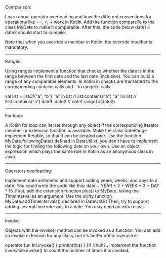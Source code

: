 Comparison:

Learn about operator overloading and how the different conventions for operations like ==, <, + work in Kotlin. Add the function compareTo to the class MyDate to make it comparable. After this, the code below date1 < date2 should start to compile.

Note that when you override a member in Kotlin, the override modifier is mandatory.
___________________________________________________________________________________________________________________________________________________________________

Ranges:

Using ranges implement a function that checks whether the date is in the range between the first date and the last date (inclusive).
You can build a range of any comparable elements. In Kotlin in checks are translated to the corresponding contains calls and .. to rangeTo calls:

val list = listOf("a", "b")
"a" in list  // list.contains("a")
"a" !in list // !list.contains("a")
date1..date2 // date1.rangeTo(date2)
___________________________________________________________________________________________________________________________________________________________________

For loop:

A Kotlin for loop can iterate through any object if the corresponding iterator member or extension function is available.
Make the class DateRange implement Iterable<MyDate>, so that it can be iterated over. Use the function MyDate.followingDate() defined in DateUtil.kt; you don't have to implement the logic for finding the following date on your own.
Use an object expression which plays the same role in Kotlin as an anonymous class in Java.
___________________________________________________________________________________________________________________________________________________________________

  Operators overloading:
  
Implement date arithmetic and support adding years, weeks, and days to a date. You could write the code like this: date + YEAR * 2 + WEEK * 3 + DAY * 15.
First, add the extension function plus() to MyDate, taking the TimeInterval as an argument. Use the utility function MyDate.addTimeIntervals() declared in DateUtil.kt
Then, try to support adding several time intervals to a date. You may need an extra class.
___________________________________________________________________________________________________________________________________________________________________

  Invoke:
  
Objects with the invoke() method can be invoked as a function.
You can add an invoke extension for any class, but it's better not to overuse it:

  operator fun Int.invoke() { println(this) }
1() //huh?..
Implement the function Invokable.invoke() to count the number of times it is invoked.
